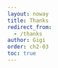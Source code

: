 ```yaml
---
layout: noway
title: Thanks
redirect_from:
  - /thanks
author: Gigi
order: ch2-03
toc: true
---
```

